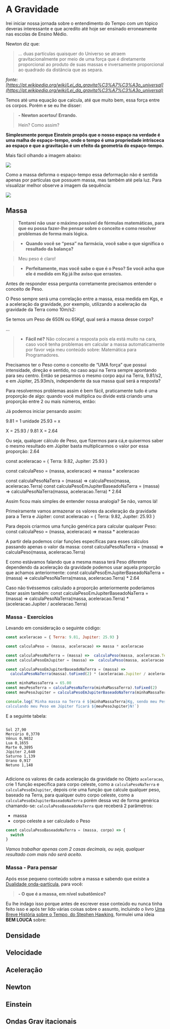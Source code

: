 # A Gravidade

Irei iniciar nossa jornada sobre o entendimento do Tempo com um tópico deveras interessante e que acredito até hoje ser ensinado erroneamente nas escolas de Ensino Médio.

Newton diz que: 

> ... duas partículas quaisquer do Universo se atraem gravitacionalmente por meio de uma força que é diretamente proporcional ao produto de suas massas e inversamente proporcional ao quadrado da distância que as separa.

*fonte: [https://pt.wikipedia.org/wiki/Lei_da_gravita%C3%A7%C3%A3o_universal](https://pt.wikipedia.org/wiki/Lei_da_gravita%C3%A7%C3%A3o_universal)*

Temos até uma equação que calcula, até que muito bem, essa força entre os corpos. Porém e se eu lhe disser:

> **- Newton acertou! Errando.**
>
> Hein? Como assim?

**Simplesmente porque Einstein propôs que o nosso espaço na verdade é uma malha de espaço-tempo, onde o tempo é uma propriedade intrísceca ao espaço e que a gravitação é um efeito da geometria do espaço-tempo.**

Mais fácil olhando a imagem abaixo:

![](http://cftc.cii.fc.ul.pt/PRISMA/capitulos/capitulo1/modulo4/images/curva-sol.png)

Como a massa deforma o espaço-tempo essa deformação não é sentida apenas por partículas que possuem massa, mas também até pela luz. Para visualizar melhor observe a imagem da sequência:

![](http://cftc.cii.fc.ul.pt/PRISMA/capitulos/capitulo1/modulo4/images/def-luz.jpg)

## Massa

> **Tentarei não usar o máximo possível de fórmulas matemáticas, para que eu possa fazer-lhe pensar sobre o conceito e como resolver problemas de forma mais lógica.**






> - **Quando você se “pesa” na farmácia, você sabe o que significa o resultado da balança?**

> Meu peso é claro!

> - **Perfeitamente, mas você sabe o que é o Peso? Se você acha que ele é medido em Kg já lhe aviso que errastes.**

Antes de responder essa pergunta corretamente precisamos entender o conceito de Peso.  

O Peso sempre será uma correlação entre a massa, essa medida em Kgs, e a aceleração da gravidade, por exemplo, utilizando a aceleração da gravidade da Terra como 10m/s2:

Se temos um Peso de 650N ou 65Kgf, qual será a massa desse corpo?

…

> - **Fácil né?** Não colocarei a resposta pois ela está muito na cara, caso você tenha problemas em calcular a massa automaticamente por favor veja meu conteúdo sobre: Matemática para Programadores.

Precisamos ter o Peso como o conceito de “UMA força” que possui intensidade, direção e sentido, no caso aqui na Terra sempre apontando para seu centro. Então se pesarmos o mesmo corpo aqui na Terra, 9.81/s2, e em Júpiter, 25.93m/s, independente da sua massa qual será a resposta?

Para resolvermos problemas assim é bem fácil, praticamente tudo é uma proporção de algo: quando você multiplica ou divide está criando uma proporção entre 2 ou mais números, então:

Já podemos iniciar pensando assim:

9.81 = 1 unidade
25.93 = x

X = 25.93 / 9.81
X = 2.64





Ou seja, qualquer cálculo de Peso, que fizermos para cá,e quisermos saber o mesmo resultado em Júpiter basta multiplicarmos o valor por essa proporção: 2.64

const aceleracao = { Terra: 9.82, Jupiter: 25.93 }

const calculaPeso = (massa, aceleracao) => massa * aceleracao

const calculaPesoNaTerra = (massa) =>  calculaPeso(massa, aceleracao.Terra)
const calculaPesoEmJupiterBaseadoNaTerra = (massa) =>  calculaPesoNaTerra(massa, aceleracao.Terra) * 2.64


Assim ficou mais simples de entender nossa analogia? Se não, vamos lá!

Primeiramente vamos armazenar os valores da aceleração da gravidade para a Terra e Júpiter: 
const aceleracao = { Terra: 9.82, Jupiter: 25.93 }

Para depois criarmos uma função genérica para calcular qualquer Peso:
const calculaPeso = (massa, aceleracao) => massa * aceleracao

A partir dela podemos criar funções específicas para esses cálculos passando apenas o valor da massa:
const calculaPesoNaTerra = (massa) =>  calculaPeso(massa, aceleracao.Terra)

E como estávamos falando que a mesma massa terá Peso diferente dependendo da aceleração da gravidade podemos usar aquela proporção que achamos anteriormente:
const calculaPesoEmJupiterBaseadoNaTerra = (massa) =>  calculaPesoNaTerra(massa, aceleracao.Terra) * 2.64

Caso não tivéssemos calculado a proporção anteriormente poderíamos fazer assim também:
const calculaPesoEmJupiterBaseadoNaTerra = (massa) =>  calculaPesoNaTerra(massa, aceleracao.Terra) * (aceleracao.Jupiter / aceleracao.Terra)


### Massa - Exercícios

Levando em consideração o seguinte código:

```js
const aceleracao = { Terra: 9.81, Jupiter: 25.93 }

const calculaPeso = (massa, aceleracao) => massa * aceleracao

const calculaPesoNaTerra = (massa) =>  calculaPeso(massa, aceleracao.Terra)
const calculaPesoEmJupiter = (massa) =>  calculaPeso(massa, aceleracao.Jupiter)

const calculaPesoEmJupiterBaseadoNaTerra = (massa) =>  
  calculaPesoNaTerra(massa).toFixed(2) * (aceleracao.Jupiter / aceleracao.Terra).toFixed(2)

const minhaMassaTerra = 65.00
const meuPesoTerra = calculaPesoNaTerra(minhaMassaTerra).toFixed(2)
const meuPesoJupiter = calculaPesoEmJupiterBaseadoNaTerra(minhaMassaTerra).toFixed(2)

console.log(`Minha massa na Terra é ${minhaMassaTerra}Kg, sendo meu Peso ${meuPesoTerra}N, 
calculando meu Peso em Júpiter ficará ${meuPesoJupiter}N!`) 

``` 

E a seguinte tabela:

```

Sol 27,90
Mercúrio 0,3770 
Vênus 0,9032 
Lua 0,1655 
Marte 0,3895 
Júpiter 2,640 
Saturno 1,139 
Urano 0,917 
Netuno 1,148 


```

Adicione os valores de cada aceleração da gravidade no Objeto `aceleracao`, crie 1 função específica para corpo celeste, como a `calculaPesoNaTerra` e `calculaPesoEmJupiter`, depois crie uma função que calcule qualquer peso, baseado na Terra, para qualquer outro corpo celeste, como a `calculaPesoEmJupiterBaseadoNaTerra` porém dessa vez de forma genérica chamando-se: `calculaPesoBaseadoNaTerra` que receberá 2 parâmetros:

- massa
- corpo celeste a ser calculado o Peso

```js
const calculaPesoBaseadoNaTerra = (massa, corpo) => {
  switch
}
```

*Vamos trabalhar apenas com 2 casas decimais, ou seja, qualquer resultado com mais não será aceito.*

### Massa - Para pensar

Após esse pequeno conteúdo sobre a massa e sabendo que existe a [Dualidade onda-partícula](https://pt.wikipedia.org/wiki/Dualidade_onda-corp%C3%BAsculo), para você:

> **- O que é a massa, em nível subatômico?**

Eu lhe indago isso porque antes de escrever esse conteúdo eu nunca tinha feito isso e após ter lido várias coisas sobre o assunto, incluindo o livro [Uma Breve História sobre o Tempo, do Stephen Hawking](), formulei uma ideia **BEM LOUCA** sobre:

> 



## Densidade

## Velocidade

## Aceleração


## Newton

## Einstein

## Ondas Grav  itacionais
